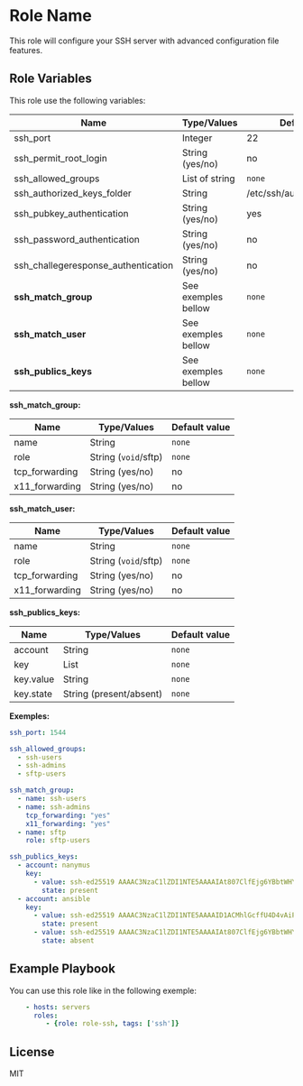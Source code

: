 Role Name
=========

This role will configure your SSH server with advanced configuration file features.

Role Variables
--------------

This role use the following variables:

| Name                                | Type/Values         | Default value               |
| ----------------------------------- | ------------------- | --------------------------- |
| ssh_port                            | Integer             | 22                          |
| ssh_permit_root_login               | String (yes/no)     | no                          |
| ssh_allowed_groups                  | List of string      | `none`                      |
| ssh_authorized_keys_folder          | String              | /etc/ssh/authorized_keys/%u |
| ssh_pubkey_authentication           | String (yes/no)     | yes                         |
| ssh_password_authentication         | String (yes/no)     | no                          |
| ssh_challegeresponse_authentication | String (yes/no)     | no                          |
| **ssh_match_group**                 | See exemples bellow | `none`                      |
| **ssh_match_user**                  | See exemples bellow | `none`                      |
| **ssh_publics_keys**                | See exemples bellow | `none`                      |


**ssh_match_group:**

| Name           | Type/Values          | Default value |
| -------------- | -------------------- | ------------- |
| name           | String               | `none`        |
| role           | String (`void`/sftp) | `none`        |
| tcp_forwarding | String (yes/no)      | no            |
| x11_forwarding | String (yes/no)      | no            |


**ssh_match_user:**

| Name           | Type/Values          | Default value |
| -------------- | -------------------- | ------------- |
| name           | String               | `none`        |
| role           | String (`void`/sftp) | `none`        |
| tcp_forwarding | String (yes/no)      | no            |
| x11_forwarding | String (yes/no)      | no            |


**ssh_publics_keys:**

| Name      | Type/Values             | Default value |
| --------- | ----------------------- | ------------- |
| account   | String                  | `none`        |
| key       | List                    | `none`        |
| key.value | String                  | `none`        |
| key.state | String (present/absent) | `none`        |

**Exemples:**


```yaml
ssh_port: 1544

ssh_allowed_groups:
  - ssh-users
  - ssh-admins
  - sftp-users

ssh_match_group:
  - name: ssh-users
  - name: ssh-admins
    tcp_forwarding: "yes"
    x11_forwarding: "yes"
  - name: sftp
    role: sftp-users

ssh_publics_keys:
  - account: nanymus
    key: 
      - value: ssh-ed25519 AAAAC3NzaC1lZDI1NTE5AAAAIAt807ClfEjg6YBbtWHYKfJOr/est4wz0qOAy1Ct8fzA {nanymus MBP}
        state: present
  - account: ansible
    key: 
      - value: ssh-ed25519 AAAAC3NzaC1lZDI1NTE5AAAAID1ACMhlGcffU4D4vAiPtLZ1YsnKZ2SdQsmeqVtlkUO/ {ansible AWX}
        state: present
      - value: ssh-ed25519 AAAAC3NzaC1lZDI1NTE5AAAAIAt807ClfEjg6YBbtWHYKfJOr/est4wz0qOAy1Ct8fzA {ansible TEST}
        state: absent

```

Example Playbook
----------------

You can use this role like in the following exemple:

```yaml
    - hosts: servers
      roles:
         - {role: role-ssh, tags: ['ssh']}
```

License
-------

MIT


